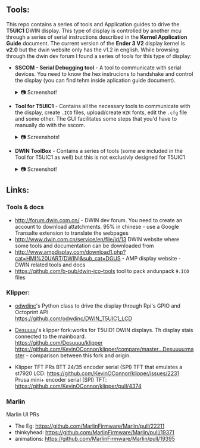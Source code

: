 ## Tools:
This repo contains a series of tools and Application guides to drive the **T5UIC1** DWIN display. This type of display is controlled by another mcu through a series of serial instructions described in the **Kernel Application Guide** document. The current version of the **Ender 3 V2** display kernel is **v2.0** but the dwin website only has the v1.2 in english. While browsing through the dwin dev forum I found a series of tools for this type of display:  

* **SSCOM - Serial Debugging tool** - A tool to communicate with serial devices. You need to know the hex instrucions to handshake and control the display (you can find tehm inside aplication guide document).
	<details>
	  <summary>📷 Screenshot!</summary>

	![alt text](https://github.com/ihrapsa/T5UIC1_DWIN_toolset/blob/main/img/sscom.png)

	</details> 

* **Tool for T5UIC1** - Contains all the necessary tools to communicate with the display, create `.ICO` files, upload/create `HZK` fonts, edit the `.cfg` file and some other. The GUI facilitates some steps that you'd have to manually do with the sscom. 
 
	<details>
	  <summary>📷 Screenshots!</summary>
	
	Device Config:  	
	![alt text](https://github.com/ihrapsa/T5UIC1_DWIN_toolset/blob/main/img/Tool_For_T5UIC1.png)

	ICO Tool:
	![alt text](https://github.com/ihrapsa/T5UIC1_DWIN_toolset/blob/main/img/T5UIC1_ico.png)

	Command Control:
	![alt text](https://github.com/ihrapsa/T5UIC1_DWIN_toolset/blob/main/img/T5UIC1_commmand_control.png)

	</details>

* **DWIN ToolBox** - Contains a series of tools (some are included in the Tool for T5UIC1 as well) but this is not exclusivly designed for T5UIC1  
	<details>
	  <summary>📷 Screenshot!</summary>

	![alt text](https://github.com/ihrapsa/T5UIC1_DWIN_toolset/blob/main/img/DWIN_tool_box.png)

	</details>

## Links:  

### **Tools & docs**
- http://forum.dwin.com.cn/ - DWIN dev forum. You need to create an account to download attatchments. 95% in chinese - use a Google Transalte extension to translate the webpages
- http://www.dwin.com.cn/service/en/file/id/13 DWIN website where some tools and documentation can be downloaded from
- http://www.ampdisplay.com/download1.php?cat=HMI%20UART(DWIN)&sub_cat=DGUS - AMP display website - DWIN related tools and docs
- https://github.com/b-pub/dwin-ico-tools tool to pack andunpack `9.ICO` files	

### **Klipper:** 

- [odwdinc](https://github.com/odwdinc/DWIN_T5UIC1_LCD)'s Python class to drive the display through Rpi's GPIO and Octoprint API  
 https://github.com/odwdinc/DWIN_T5UIC1_LCD  

- [Desuuuu](https://github.com/Desuuuu/klipper)'s klipper fork:works for T5UID1 DWIN displays. Th display stais connected to the mainboard.  
https://github.com/Desuuuu/klipper  
https://github.com/KevinOConnor/klipper/compare/master...Desuuuu:master - comparison between this fork and origin.  
	
- Klipper TFT PRs
BTT 24/35 encoder serial (SPI) TFT that emulates a st7920 LCD:  https://github.com/KevinOConnor/klipper/issues/2231 
Prusa mini+ encoder serial (SPI) TFT: https://github.com/KevinOConnor/klipper/pull/4374

### **Marlin**
	
Marlin UI PRs
- The Eg: https://github.com/MarlinFirmware/Marlin/pull/22211
- thinkyhead: https://github.com/MarlinFirmware/Marlin/pull/19371
- animations: https://github.com/MarlinFirmware/Marlin/pull/19395
	
	
